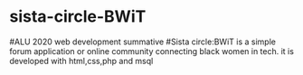 # sista-circle-BWiT
#ALU 2020 web development summative
#Sista circle:BWiT is a simple forum application or online community connecting black women in tech. it is developed with html,css,php and msql

